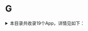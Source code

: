 # G
<details>
<summary>
本目录共收录19个App，详情见如下：
</summary>

- [光大银行](https://github.com/zirawell/R-Store/tree/main/Rule/QuanX/Adblock/App/G/%E5%85%89%E5%A4%A7%E9%93%B6%E8%A1%8C)
- [公考雷达](https://github.com/zirawell/R-Store/tree/main/Rule/QuanX/Adblock/App/G/%E5%85%AC%E8%80%83%E9%9B%B7%E8%BE%BE)
- [冠寓](https://github.com/zirawell/R-Store/tree/main/Rule/QuanX/Adblock/App/G/%E5%86%A0%E5%AF%93)
- [国家医保服务平台](https://github.com/zirawell/R-Store/tree/main/Rule/QuanX/Adblock/App/G/%E5%9B%BD%E5%AE%B6%E5%8C%BB%E4%BF%9D%E6%9C%8D%E5%8A%A1%E5%B9%B3%E5%8F%B0)
- [国家地理](https://github.com/zirawell/R-Store/tree/main/Rule/QuanX/Adblock/App/G/%E5%9B%BD%E5%AE%B6%E5%9C%B0%E7%90%86)
- [国泰君安](https://github.com/zirawell/R-Store/tree/main/Rule/QuanX/Adblock/App/G/%E5%9B%BD%E6%B3%B0%E5%90%9B%E5%AE%89)
- [国美电器](https://github.com/zirawell/R-Store/tree/main/Rule/QuanX/Adblock/App/G/%E5%9B%BD%E7%BE%8E%E7%94%B5%E5%99%A8)
- [工商银行](https://github.com/zirawell/R-Store/tree/main/Rule/QuanX/Adblock/App/G/%E5%B7%A5%E5%95%86%E9%93%B6%E8%A1%8C)
- [工银E生活](https://github.com/zirawell/R-Store/tree/main/Rule/QuanX/Adblock/App/G/%E5%B7%A5%E9%93%B6E%E7%94%9F%E6%B4%BB)
- [广发银行](https://github.com/zirawell/R-Store/tree/main/Rule/QuanX/Adblock/App/G/%E5%B9%BF%E5%8F%91%E9%93%B6%E8%A1%8C)
- [广州农商银行](https://github.com/zirawell/R-Store/tree/main/Rule/QuanX/Adblock/App/G/%E5%B9%BF%E5%B7%9E%E5%86%9C%E5%95%86%E9%93%B6%E8%A1%8C)
- [广汽传祺](https://github.com/zirawell/R-Store/tree/main/Rule/QuanX/Adblock/App/G/%E5%B9%BF%E6%B1%BD%E4%BC%A0%E7%A5%BA)
- [广汽本田](https://github.com/zirawell/R-Store/tree/main/Rule/QuanX/Adblock/App/G/%E5%B9%BF%E6%B1%BD%E6%9C%AC%E7%94%B0)
- [怪兽充电](https://github.com/zirawell/R-Store/tree/main/Rule/QuanX/Adblock/App/G/%E6%80%AA%E5%85%BD%E5%85%85%E7%94%B5)
- [挂号网](https://github.com/zirawell/R-Store/tree/main/Rule/QuanX/Adblock/App/G/%E6%8C%82%E5%8F%B7%E7%BD%91)
- [盖得排行](https://github.com/zirawell/R-Store/tree/main/Rule/QuanX/Adblock/App/G/%E7%9B%96%E5%BE%97%E6%8E%92%E8%A1%8C)
- [稿定设计](https://github.com/zirawell/R-Store/tree/main/Rule/QuanX/Adblock/App/G/%E7%A8%BF%E5%AE%9A%E8%AE%BE%E8%AE%A1)
- [高德地图](https://github.com/zirawell/R-Store/tree/main/Rule/QuanX/Adblock/App/G/%E9%AB%98%E5%BE%B7%E5%9C%B0%E5%9B%BE)
- [高铁管家](https://github.com/zirawell/R-Store/tree/main/Rule/QuanX/Adblock/App/G/%E9%AB%98%E9%93%81%E7%AE%A1%E5%AE%B6)

</details>